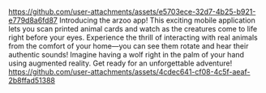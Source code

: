 https://github.com/user-attachments/assets/e5703ece-32d7-4b25-b921-e779d8a6fd87
Introducing the arzoo app! This exciting mobile application lets you scan printed animal cards and watch as the creatures come to life right before your eyes. Experience the thrill of interacting with real animals from the comfort of your home—you can see them rotate and hear their authentic sounds! Imagine having a wolf right in the palm of your hand using augmented reality. Get ready for an unforgettable adventure!
https://github.com/user-attachments/assets/4cdec641-cf08-4c5f-aeaf-2b8ffad51388
